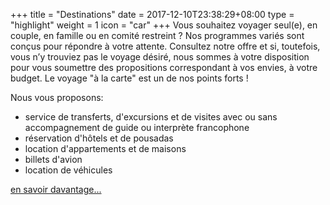 +++
title = "Destinations"
date = 2017-12-10T23:38:29+08:00
type = "highlight"
weight = 1
icon = "car"
+++
Vous souhaitez voyager seul(e), en couple, en famille ou en comité restreint ?
Nos programmes variés sont conçus pour répondre à votre attente.
Consultez notre offre et si, toutefois, vous n’y trouviez pas le voyage désiré, nous sommes à votre disposition pour vous soumettre des propositions correspondant à vos envies, à votre budget.
Le voyage "à la carte" est un de nos points forts !

Nous vous proposons:

- service de transferts, d'excursions et de visites avec ou sans accompagnement de guide ou interprète francophone
- réservation d'hôtels et de pousadas
- location d'appartements et de maisons
- billets d'avion
- location de véhicules

[en savoir davantage...](/destinations)

